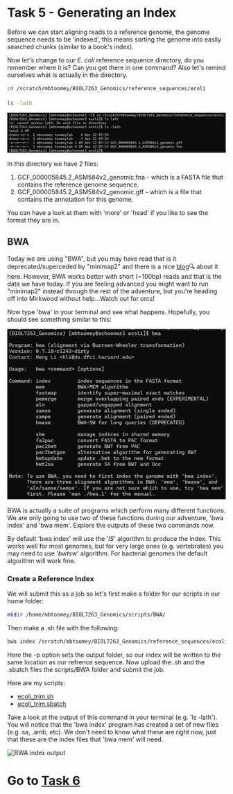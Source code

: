 # Task 5 - Generating an Index
Before we can start aligning reads to a reference genome, the genome sequence needs to be 'indexed', this means sorting the genome into easily searched chunks (similar to a book's index).

Now let's change to our *E. coli* reference sequence directory, do you remember where it is? Can you get there in one command? Also let's remind ourselves what is actually in the directory.
```bash
cd /scratch/mbtoomey/BIOL7263_Genomics/reference_sequences/ecoli

ls -lath
```

![directory listing](https://github.com/mbtoomey/genomics_adventure/blob/release/images/ref_folder.png)

In this directory we have 2 files:
 1. GCF_000005845.2_ASM584v2_genomic.fna - which is a FASTA file that contains the reference genome sequence.
 2. GCF_000005845.2_ASM584v2_genomic.gff - which is a file that contains the annotation for this genome.
 
You can have a look at them with 'more' or 'head' if you like to see the format they are in.

## BWA

Today we are using "BWA", but you may have read that is it deprecated/superceded by "minimap2" and there is a nice [blog](https://lh3.github.io/2018/04/02/minimap2-and-the-future-of-bwa)🔍 about it here. However, BWA works better with short (~100bp) reads and that is the data we have today. If you are feeling advanced you might want to run "minimap2" instead through the rest of the adventure, but you're heading off into Mirkwood without help...Watch out for orcs! 

Now type 'bwa' in your terminal and see what happens. Hopefully, you should see something similar to this:

![bwa help](https://github.com/mbtoomey/genomics_adventure/blob/release/images/bwa_help.png)

BWA is actually a suite of programs which perform many different functions. We are only going to use two of these functions during our adventure, 'bwa index' and 'bwa mem'. Explore the outputs of these two commands now.

By default 'bwa index' will use the '*IS*' algorithm to produce the index. This works well for most genomes, but for very large ones (e.g. vertebrates) you may need to use '*bwtsw*' algorithm. For bacterial genomes the default algorithm will work fine.

### Create a Reference Index

We will submit this as a job so let's first make a folder for our scripts in our home folder: 

```bash
mkdir /home/mbtoomey/BIOL7263_Genomics/scripts/BWA/
```

Then make a .sh file with the following: 

```bash
bwa index /scratch/mbtoomey/BIOL7263_Genomics/reference_sequences/ecoli/GCF_000005845.2_ASM584v2_genomic.fna -p /scratch/mbtoomey/BIOL7263_Genomics/reference_sequences/ecoli/
```

Here the -p option sets the output folder, so our index will be written to the same location as our refrence sequence. Now upload the .sh and the .sbatch files the scripts/BWA folder and submit the job. 

Here are my scripts: 
* [ecoli_trim.sh](https://github.com/mbtoomey/genomics_adventure/blob/release/scripts/ecoli_trim.sh)
* [ecoli_trim.sbatch](https://github.com/mbtoomey/genomics_adventure/blob/release/scripts/ecoli_trim.sbatch)

Take a look at the output of this command in your terminal (e.g. 'ls -lath'). You will notice that the 'bwa index' program has created a set of new files (e.g .sa, .amb, etc). We don't need to know what these are right now, just that these are the index files that 'bwa mem' will need.

![BWA index output](https://github.com/mbtoomey/genomics_adventure/blob/release/images/bwa__help_index_out.png)

# Go to [Task 6](https://github.com/mbtoomey/genomics_adventure/blob/release/chapter_2/task_6.md)
